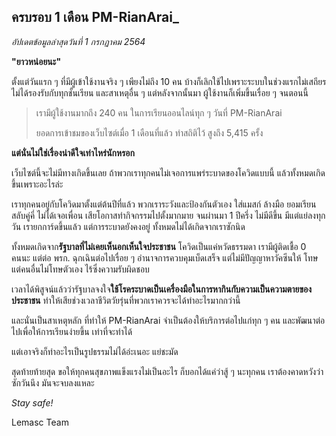 ## ครบรอบ 1 เดือน PM-RianArai_

*อัปเดตข้อมูลล่าสุดวันที่ 1 กรกฏาคม 2564*

**"ยาวหน่อยนะ"**

ตั้งแต่วันแรก ๆ ที่มีผู้เข้าใช้งานจริง ๆ เพียงไม่ถึง 10 คน บ้างก็เลิกใช้ไปเพราะระบบในช่วงแรกไม่เสถียร ไม่ได้รองรับกับทุกชั้นเรียน และสาเหตุอื่น ๆ 
แต่หลังจากนั้นมา ผู้ใช้งานก็เพิ่มขึ้นเรื่อย ๆ จนตอนนี้

> เรามีผู้ใช้งานมากถึง 240 คน ในการเรียนออนไลน์ทุก ๆ วันที่ PM-RianArai
>
> ยอดการเข้าชมของเว็บไซต์เมื่อ 1 เดือนที่แล้ว ทำสถิติไว้ สูงถึง 5,415 ครั้ง

**แต่นั่นไม่ใช่เรื่องน่าดีใจเท่าไหร่นักหรอก**

เว็บไซต์นี้จะไม่มีทางเกิดขึ้นเลย ถ้าพวกเราทุกคนไม่เจอการแพร่ระบาดของโควิดแบบนี้ แล้วทั้งหมดเกิดขึ้นเพราะอะไรล่ะ

เราทุกคนอยู่กับโควิดมาตั้งแต่ต้นปีที่แล้ว พวกเราระวังและป้องกันตัวเอง ใส่แมสก์ ล้างมือ ยอมเรียนสลับคู่คี่ ไม่ได้เจอเพื่อน เสียโอกาสทำกิจกรรมไปตั้งมากมาย
จนผ่านมา 1 ปีครึ่ง ไม่มีดีขึ้น มีแต่แย่ลงทุกวัน เรายกการ์ดขึ้นแล้ว แต่การระบาดยังคงอยู่ ทั้งหมดไม่ได้เกิดจากเราซักนิด

ทั้งหมดเกิดจาก**รัฐบาลที่ไม่เคยเห็นอกเห็นใจประชาชน** โควิดเป็นแค่หวัดธรรมดา เรามีผู้ติดเชื้อ 0 คนนะ แต่ต่อ พรก. ฉุกเฉินต่อไปเรื่อย ๆ 
อำนาจการควบคุมเบ็ดเสร็จ แต่ไม่มีปัญญาหาวัคซีนให้ โทษแต่คนอื่นไม่โทษตัวเอง ไร้ซึ่งความรับผิดชอบ

เวลาได้พิสูจน์แล้วว่ารัฐบาลจงใจ**ใช้โรคระบาดเป็นเครื่องมือในการหากินกับความเป็นความตายของประชาชน**
ทำให้เสียช่วงเวลาชีวิตวัยรุ่นที่พวกเราควรจะได้ทำอะไรมากกว่านี้

และนั่นเป็นสาเหตุหลัก ที่ทำให้ PM-RianArai จำเป็นต้องให้บริการต่อไปแก่ทุก ๆ คน และพัฒนาต่อไปเพื่อให้การเรียนง่ายขึ้น เท่าที่จะทำได้

แต่เอาจริงก็ทำอะไรเป็นรูปธรรมไม่ได้อ่ะเนอะ แย่ชะมัด

สุดท้ายท้ายสุด ขอให้ทุกคนสุขภาพแข็งแรงไม่เป็นอะไร ก็บอกได้แค่ว่าสู้ ๆ นะทุกคน เราต้องคาดหวังว่าซักวันนึง มันจะจบลงแหละ

*Stay safe!*

Lemasc Team
